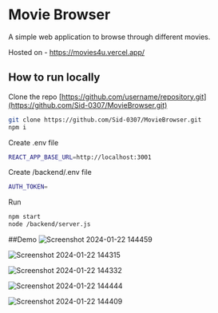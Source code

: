 # Movie Browser

A simple web application to browse through different movies.  

Hosted on - https://movies4u.vercel.app/

## How to run locally

Clone the repo [https://github.com/username/repository.git](https://github.com/Sid-0307/MovieBrowser.git)
```bash
git clone https://github.com/Sid-0307/MovieBrowser.git
npm i
```
Create .env file 
```bash
REACT_APP_BASE_URL=http://localhost:3001
```

Create /backend/.env file
```bash
AUTH_TOKEN=
```

Run
```bash
npm start
node /backend/server.js
```

##Demo
![Screenshot 2024-01-22 144459](https://github.com/Sid-0307/MovieBrowser/assets/110523312/3acb6b6a-f872-4295-9279-2c7020e6f81a)

![Screenshot 2024-01-22 144315](https://github.com/Sid-0307/MovieBrowser/assets/110523312/c7029ad8-82a3-4228-92e6-9e062e8e4f93)

![Screenshot 2024-01-22 144332](https://github.com/Sid-0307/MovieBrowser/assets/110523312/e9e03923-e894-4f0f-9102-4e8f0498c5ad)

![Screenshot 2024-01-22 144444](https://github.com/Sid-0307/MovieBrowser/assets/110523312/f53373a3-d053-4520-be42-b0c5058121b6)

![Screenshot 2024-01-22 144409](https://github.com/Sid-0307/MovieBrowser/assets/110523312/cd029246-8f81-4129-aea9-b6b1c8f0fe50)




